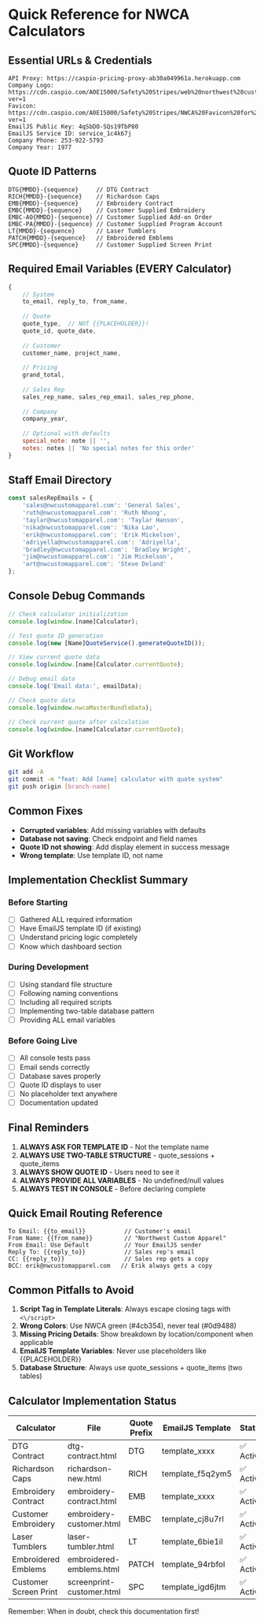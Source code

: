 # Quick Reference for NWCA Calculators

## Essential URLs & Credentials
```
API Proxy: https://caspio-pricing-proxy-ab30a049961a.herokuapp.com
Company Logo: https://cdn.caspio.com/A0E15000/Safety%20Stripes/web%20northwest%20custom%20apparel%20logo.png?ver=1
Favicon: https://cdn.caspio.com/A0E15000/Safety%20Stripes/NWCA%20Favicon%20for%20TEAMNWCA.com.png?ver=1
EmailJS Public Key: 4qSbDO-SQs19TbP80
EmailJS Service ID: service_1c4k67j
Company Phone: 253-922-5793
Company Year: 1977
```

## Quote ID Patterns
```
DTG{MMDD}-{sequence}     // DTG Contract
RICH{MMDD}-{sequence}    // Richardson Caps
EMB{MMDD}-{sequence}     // Embroidery Contract
EMBC{MMDD}-{sequence}    // Customer Supplied Embroidery
EMBC-AO{MMDD}-{sequence} // Customer Supplied Add-on Order
EMBC-PA{MMDD}-{sequence} // Customer Supplied Program Account
LT{MMDD}-{sequence}      // Laser Tumblers
PATCH{MMDD}-{sequence}   // Embroidered Emblems
SPC{MMDD}-{sequence}     // Customer Supplied Screen Print
```

## Required Email Variables (EVERY Calculator)
```javascript
{
    // System
    to_email, reply_to, from_name,
    
    // Quote
    quote_type,  // NOT {{PLACEHOLDER}}!
    quote_id, quote_date,
    
    // Customer
    customer_name, project_name,
    
    // Pricing
    grand_total,
    
    // Sales Rep
    sales_rep_name, sales_rep_email, sales_rep_phone,
    
    // Company
    company_year,
    
    // Optional with defaults
    special_note: note || '',
    notes: notes || 'No special notes for this order'
}
```

## Staff Email Directory

```javascript
const salesRepEmails = {
    'sales@nwcustomapparel.com': 'General Sales',
    'ruth@nwcustomapparel.com': 'Ruth Nhong',
    'taylar@nwcustomapparel.com': 'Taylar Hanson',
    'nika@nwcustomapparel.com': 'Nika Lao',
    'erik@nwcustomapparel.com': 'Erik Mickelson',
    'adriyella@nwcustomapparel.com': 'Adriyella',
    'bradley@nwcustomapparel.com': 'Bradley Wright',
    'jim@nwcustomapparel.com': 'Jim Mickelson',
    'art@nwcustomapparel.com': 'Steve Deland'
};
```

## Console Debug Commands
```javascript
// Check calculator initialization
console.log(window.[name]Calculator);

// Test quote ID generation
console.log(new [Name]QuoteService().generateQuoteID());

// View current quote data
console.log(window.[name]Calculator.currentQuote);

// Debug email data
console.log('Email data:', emailData);

// Check quote data
console.log(window.nwcaMasterBundleData);

// Check current quote after calculation
console.log(window.[name]Calculator.currentQuote);
```

## Git Workflow
```bash
git add -A
git commit -m "feat: Add [name] calculator with quote system"
git push origin [branch-name]
```

## Common Fixes
- **Corrupted variables**: Add missing variables with defaults
- **Database not saving**: Check endpoint and field names
- **Quote ID not showing**: Add display element in success message
- **Wrong template**: Use template ID, not name

## Implementation Checklist Summary

### Before Starting
- [ ] Gathered ALL required information
- [ ] Have EmailJS template ID (if existing)
- [ ] Understand pricing logic completely
- [ ] Know which dashboard section

### During Development
- [ ] Using standard file structure
- [ ] Following naming conventions
- [ ] Including all required scripts
- [ ] Implementing two-table database pattern
- [ ] Providing ALL email variables

### Before Going Live
- [ ] All console tests pass
- [ ] Email sends correctly
- [ ] Database saves properly
- [ ] Quote ID displays to user
- [ ] No placeholder text anywhere
- [ ] Documentation updated

## Final Reminders

1. **ALWAYS ASK FOR TEMPLATE ID** - Not the template name
2. **ALWAYS USE TWO-TABLE STRUCTURE** - quote_sessions + quote_items
3. **ALWAYS SHOW QUOTE ID** - Users need to see it
4. **ALWAYS PROVIDE ALL VARIABLES** - No undefined/null values
5. **ALWAYS TEST IN CONSOLE** - Before declaring complete

## Quick Email Routing Reference
```
To Email: {{to_email}}           // Customer's email
From Name: {{from_name}}         // "Northwest Custom Apparel"
From Email: Use Default          // Your EmailJS sender
Reply To: {{reply_to}}           // Sales rep's email
CC: {{reply_to}}                 // Sales rep gets a copy
BCC: erik@nwcustomapparel.com   // Erik always gets a copy
```

## Common Pitfalls to Avoid

1. **Script Tag in Template Literals**: Always escape closing tags with `<\/script>`
2. **Wrong Colors**: Use NWCA green (#4cb354), never teal (#0d9488)
3. **Missing Pricing Details**: Show breakdown by location/component when applicable
4. **EmailJS Template Variables**: Never use placeholders like {{PLACEHOLDER}}
5. **Database Structure**: Always use quote_sessions + quote_items (two tables)

## Calculator Implementation Status

| Calculator | File | Quote Prefix | EmailJS Template | Status |
|------------|------|--------------|------------------|--------|
| DTG Contract | dtg-contract.html | DTG | template_xxxx | ✅ Active |
| Richardson Caps | richardson-new.html | RICH | template_f5q2ym5 | ✅ Active |
| Embroidery Contract | embroidery-contract.html | EMB | template_xxxx | ✅ Active |
| Customer Embroidery | embroidery-customer.html | EMBC | template_cj8u7rl | ✅ Active |
| Laser Tumblers | laser-tumbler.html | LT | template_6bie1il | ✅ Active |
| Embroidered Emblems | embroidered-emblems.html | PATCH | template_94rbfol | ✅ Active |
| Customer Screen Print | screenprint-customer.html | SPC | template_igd6jtm | ✅ Active |

Remember: When in doubt, check this documentation first!